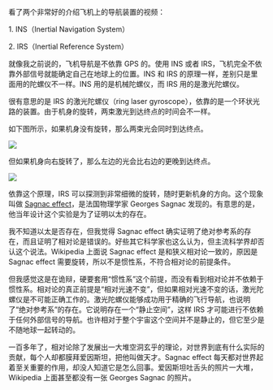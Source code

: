 看了两个非常好的介绍飞机上的导航装置的视频：

1\. INS（Inertial Navigation System）

<div id="youtube2-Pq_PDaYclAw" class="youtube-wrap" data-attrs="{&quot;videoId&quot;:&quot;Pq_PDaYclAw&quot;,&quot;startTime&quot;:null,&quot;endTime&quot;:null}">



2\. IRS（Inertial Reference System）

<div id="youtube2-mUWlrlRcb0Q" class="youtube-wrap" data-attrs="{&quot;videoId&quot;:&quot;mUWlrlRcb0Q&quot;,&quot;startTime&quot;:null,&quot;endTime&quot;:null}">



就像我之前说的，飞机导航是不依靠 GPS 的。使用 INS 或者 IRS，飞机完全不依靠外部信号就能确定自己在地球上的位置。INS 和 IRS 的原理一样，差别只是里面用的陀螺仪不一样。INS 用的是机械陀螺仪，而 IRS 用的是激光陀螺仪。

很有意思的是 IRS 的激光陀螺仪（ring laser gyroscope），依靠的是一个环状光路的装置。由于机身的旋转，两束激光到达终点的时间会不一样。

如下图所示，如果机身没有旋转，那么两束光会同时到达终点。


![](https://substackcdn.com/image/fetch/w_1456,c_limit,f_auto,q_auto:good,fl_progressive:steep/https%3A%2F%2Fbucketeer-e05bbc84-baa3-437e-9518-adb32be77984.s3.amazonaws.com%2Fpublic%2Fimages%2F031ab636-d195-442d-b608-b9777eda6ed8_1318x1318.jpeg)


但如果机身向右旋转了，那么左边的光会比右边的更晚到达终点。


![](https://substackcdn.com/image/fetch/w_1456,c_limit,f_auto,q_auto:good,fl_progressive:steep/https%3A%2F%2Fbucketeer-e05bbc84-baa3-437e-9518-adb32be77984.s3.amazonaws.com%2Fpublic%2Fimages%2Fe80f9601-e12c-42ce-99ad-f9a233a555fd_1327x1327.jpeg)


<span>依靠这个原理，IRS 可以探测到非常细微的旋转，随时更新机身的方向。这个现象叫做</span> [Sagnac effect](https://en.wikipedia.org/wiki/Sagnac_effect)<span>，是法国物理学家 Georges Sagnac 发现的。有意思的是，他当年设计这个实验是为了证明以太的存在。</span>

我不知道以太是否存在，但我觉得 Sagnac effect 确实证明了绝对参考系的存在，而且证明了相对论是错误的。好些其它科学家也这么认为，但主流科学界却否认这个说法。Wikipedia 上面说 Sagnac effect 是和狭义相对论一致的，原因是 Sagnac effect 需要旋转，所以不是惯性系，不符合相对论的前提条件。

但我感觉这是在诡辩，硬要套用“惯性系”这个前提，而没有看到相对论并不依赖于惯性系。相对论的真正前提是“相对光速不变”，但如果相对光速不变的话，激光陀螺仪是不可能正确工作的。激光陀螺仪能够成功用于精确的飞行导航，也说明了“绝对参考系”的存在。它说明存在一个“静止空间”，这样 IRS 才可能进行不依赖于任何外部信号的导航。也许相对于整个宇宙这个空间并不是静止的，但它至少是不随地球一起转动的。

一百多年了，相对论除了发展出一大堆空洞玄乎的理论，对世界到底有什么实际的贡献，每个人却都膜拜爱因斯坦，把他叫做天才。Sagnac effect 每天都对世界起着至关重要的作用，却没人知道它是怎么回事。爱因斯坦吐舌头的照片一大堆，Wikipedia 上面甚至都没有一张 Georges Sagnac 的照片。
